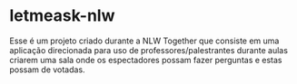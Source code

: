 # letmeask-nlw
Esse é um projeto criado durante a NLW Together que consiste em uma aplicação direcionada para uso de professores/palestrantes durante aulas criarem uma sala onde os espectadores possam fazer perguntas e estas possam de votadas.
